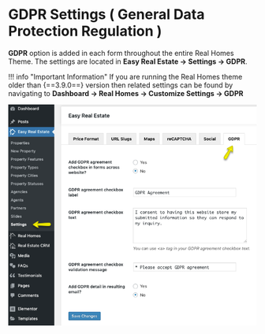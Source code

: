 # GDPR Settings ( General Data Protection Regulation )

**GDPR** option is added in each form throughout the entire Real Homes Theme. The settings are located in **Easy Real Estate → Settings → GDPR**.

!!! info "Important Information"
    If you are running the Real Homes theme older than {==3.9.0==} version then related settings can be found by navigating to **Dashboard → Real Homes → Customize Settings → GDPR**

![RealHomes Documentation - GDPR Settings](images/ere-tabs/gdpr.png)